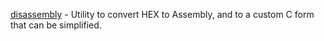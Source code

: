 [disassembly](disassembly) - Utility to convert HEX to Assembly, and to a custom C form that can be simplified.
